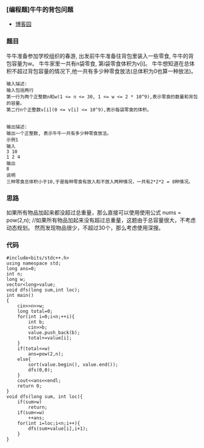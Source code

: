 ### [编程题]牛牛的背包问题


- [博客园](https://www.nowcoder.com/questionTerminal/bf877f837467488692be703735db84e6)


### 题目 

牛牛准备参加学校组织的春游, 出发前牛牛准备往背包里装入一些零食, 牛牛的背包容量为w。
牛牛家里一共有n袋零食, 第i袋零食体积为v[i]。
牛牛想知道在总体积不超过背包容量的情况下,他一共有多少种零食放法(总体积为0也算一种放法)。

	输入描述:
	输入包括两行
	第一行为两个正整数n和w(1 <= n <= 30, 1 <= w <= 2 * 10^9),表示零食的数量和背包的容量。
	第二行n个正整数v[i](0 <= v[i] <= 10^9),表示每袋零食的体积。
	
	
	输出描述:
	输出一个正整数, 表示牛牛一共有多少种零食放法。
	示例1
	输入
	3 10
	1 2 4
	输出
	8
	说明
	三种零食总体积小于10,于是每种零食有放入和不放入两种情况，一共有2*2*2 = 8种情况。

### 思路


如果所有物品加起来都没超过总重量，那么直接可以使用使用公式 nums = pow(2,n); //如果所有物品加起来没有超过总重量，这题由于总容量很大，不考虑动态规划。
然而发现物品很少，不超过30个，那么考虑使用深搜。 

### 代码

```
#include<bits/stdc++.h>
using namespace std;
long ans=0;
int n;
long w;
vector<long>value;
void dfs(long sum,int loc);
int main()
{
    cin>>n>>w;
    long total=0;
    for(int i=0;i<n;++i){
        int b;
        cin>>b;
        value.push_back(b);
        total+=value[i];
    }
    if(total<=w)
        ans=pow(2,n);
    else{
        sort(value.begin(), value.end());
        dfs(0,0);
    }
    cout<<ans<<endl;
    return 0;
}
void dfs(long sum, int loc){
    if(sum>w)
        return;
    if(sum<=w)
        ++ans;
    for(int i=loc;i<n;i++){
        dfs(sum+value[i],i+1);
    }
}

```